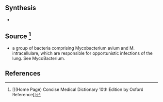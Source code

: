 ## Synthesis
- 
## Source [^1]
- a group of bacteria comprising Mycobacterium avium and M. intracellulare, which are responsible for opportunistic infections of the lung. See MycoBacterium.
## References

[^1]: [[(Home Page) Concise Medical Dictionary 10th Edition by Oxford Reference]]